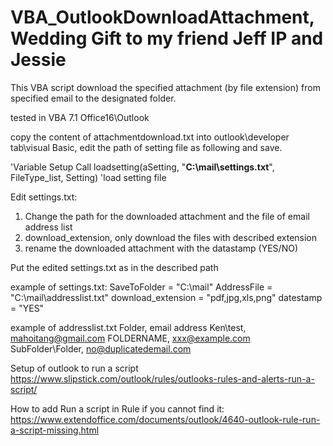 # VBA_OutlookDownloadAttachment, Wedding Gift to my friend Jeff IP and Jessie
This VBA script download the specified attachment (by file extension) from specified email to the designated folder.

tested in VBA 7.1 Office16\Outlook

copy the content of attachmentdownload.txt into outlook\developer tab\visual Basic, edit the path of setting file as following and save.

'Variable Setup
Call loadsetting(aSetting, "**C:\mail\settings.txt**", FileType_list, Setting) 'load setting file

Edit settings.txt:
1. Change the path for the downloaded attachment and the file of email address list
2. download_extension, only download the files with described extension
3. rename the downloaded attachment with the datastamp (YES/NO)

Put the edited settings.txt as in the described path

example of settings.txt:
SaveToFolder = "C:\mail\"
AddressFile = "C:\mail\addresslist.txt"
download_extension = "pdf,jpg,xls,png"
datestamp = "YES"


example of addresslist.txt
Folder, email address
Ken\test, mahoitang@gmail.com
FOLDERNAME, xxx@example.com
SubFolder\Folder, no@duplicatedemail.com


Setup of outlook to run a script
https://www.slipstick.com/outlook/rules/outlooks-rules-and-alerts-run-a-script/

How to add Run a script in Rule if you cannot find it:
https://www.extendoffice.com/documents/outlook/4640-outlook-rule-run-a-script-missing.html
